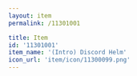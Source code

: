 ```yaml
---
layout: item
permalink: /11301001

title: Item
id: '11301001'
item_name: '(Intro) Discord Helm'
icon_url: 'item/icon/11300099.png'
---
```

